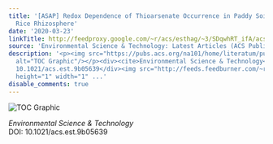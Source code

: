 ```yaml
---
title: '[ASAP] Redox Dependence of Thioarsenate Occurrence in Paddy Soils and the
  Rice Rhizosphere'
date: '2020-03-23'
linkTitle: http://feedproxy.google.com/~r/acs/esthag/~3/SDqwhRT_ifA/acs.est.9b05639
source: 'Environmental Science & Technology: Latest Articles (ACS Publications)'
description: '<p><img src="https://pubs.acs.org/na101/home/literatum/publisher/achs/journals/content/esthag/0/esthag.ahead-of-print/acs.est.9b05639/20200323/images/medium/es9b05639_0006.gif"
  alt="TOC Graphic"/></p><div><cite>Environmental Science & Technology</cite></div><div>DOI:
  10.1021/acs.est.9b05639</div><img src="http://feeds.feedburner.com/~r/acs/esthag/~4/SDqwhRT_ifA"
  height="1" width="1" ...'
disable_comments: true
---
```

<p><img src="https://pubs.acs.org/na101/home/literatum/publisher/achs/journals/content/esthag/0/esthag.ahead-of-print/acs.est.9b05639/20200323/images/medium/es9b05639_0006.gif" alt="TOC Graphic"/></p><div><cite>Environmental Science & Technology</cite></div><div>DOI: 10.1021/acs.est.9b05639</div><img src="http://feeds.feedburner.com/~r/acs/esthag/~4/SDqwhRT_ifA" height="1" width="1" ...